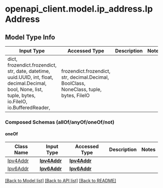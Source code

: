 # openapi_client.model.ip_address.IpAddress

## Model Type Info
Input Type | Accessed Type | Description | Notes
------------ | ------------- | ------------- | -------------
dict, frozendict.frozendict, str, date, datetime, uuid.UUID, int, float, decimal.Decimal, bool, None, list, tuple, bytes, io.FileIO, io.BufferedReader,  | frozendict.frozendict, str, decimal.Decimal, BoolClass, NoneClass, tuple, bytes, FileIO |  | 

### Composed Schemas (allOf/anyOf/oneOf/not)
#### oneOf
Class Name | Input Type | Accessed Type | Description | Notes
------------- | ------------- | ------------- | ------------- | -------------
[Ipv4Addr](Ipv4Addr.md) | [**Ipv4Addr**](Ipv4Addr.md) | [**Ipv4Addr**](Ipv4Addr.md) |  | 
[Ipv6Addr](Ipv6Addr.md) | [**Ipv6Addr**](Ipv6Addr.md) | [**Ipv6Addr**](Ipv6Addr.md) |  | 

[[Back to Model list]](../../README.md#documentation-for-models) [[Back to API list]](../../README.md#documentation-for-api-endpoints) [[Back to README]](../../README.md)

